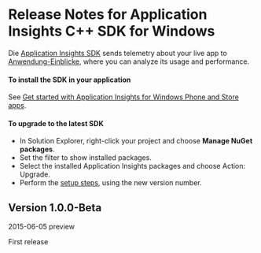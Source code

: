 <properties 
	pageTitle="Release notes for Application Insights C++ SDK" 
	description="The latest updates." 
	services="application-insights" 
    documentationCenter=""
	authors="alancameronwills" 
	manager="ronmart"/>
<tags 
	ms.service="application-insights" 
	ms.workload="tbd" 
	ms.tgt_pltfrm="ibiza" 
	ms.devlang="na" 
	ms.topic="article" 
	ms.date="05/06/2015" 
	ms.author="awills"/>
 
# Release Notes for Application Insights C++ SDK for Windows

Die [Application Insights SDK](app-insights-windows-cpp.md) sends telemetry about your live app to [Anwendung-Einblicke](http://azure.microsoft.com/services/application-insights/), where you can analyze its usage and performance.


#### To install the SDK in your application

See [Get started with Application Insights for Windows Phone and Store apps](app-insights-windows-cpp.md).

#### To upgrade to the latest SDK 

* In Solution Explorer, right-click your project and choose **Manage NuGet packages**.
* Set the filter to show installed packages. 
* Select the installed Application Insights packages and choose Action: Upgrade.
* Perform the [setup steps](app-insights-windows-cpp.md), using the new version number.

## Version 1.0.0-Beta 

2015-06-05 preview

First release
 